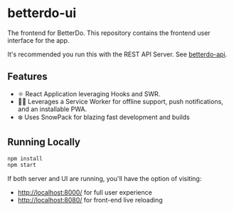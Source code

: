 # betterdo-ui

The frontend for BetterDo. This repository contains the frontend user interface for the app.

It's recommended you run this with the REST API Server. See [betterdo-api](https://github.com/brandon-pereira/betterdo-api).

## Features

-   ⚛️ React Application leveraging Hooks and SWR.
-   👷‍♂️ Leverages a Service Worker for offline support, push notifications, and an installable PWA.
-   ❄️ Uses SnowPack for blazing fast development and builds

## Running Locally

```bash
npm install
npm start
```

If both server and UI are running, you'll have the option of visiting:

-   [http://localhost:8000/](http://localhost:8000/) for full user experience
-   [http://localhost:8080/](http://localhost:8080/) for front-end live reloading
